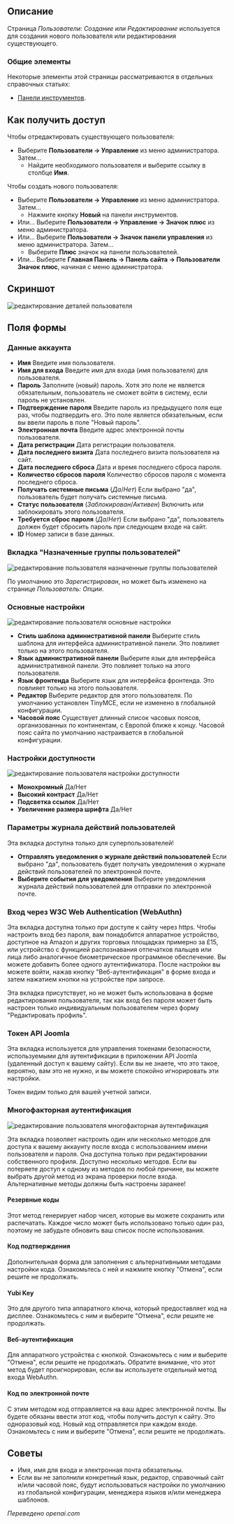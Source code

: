 <!-- Filename: Help4.x:Users:_Edit_Profile / Display title: Пользователи: новый или редактирование  -->

## Описание

Страница *Пользователи: Создание или Редактирование* используется для создания нового пользователя или редактирования существующего.

### Общие элементы

Некоторые элементы этой страницы рассматриваются в отдельных справочных статьях:

* [Панели инструментов](jdocmanual?article=help/common-elements/toolbars).

## Как получить доступ

Чтобы отредактировать существующего пользователя:

- Выберите **Пользователи → Управление** из меню администратора. Затем...
  - Найдите необходимого пользователя и выберите ссылку в
    столбце **Имя**.

Чтобы создать нового пользователя:

- Выберите **Пользователи → Управление** из меню администратора. Затем...
  - Нажмите кнопку **Новый** на панели инструментов.
- Или... Выберите **Пользователи → Управление → Значок плюс** из меню администратора.
- Или... Выберите **Пользователи → Значок панели управления** из меню администратора. Затем...
  - Выберите **Плюс** значок на панели пользователей.
- Или... Выберите **Главная Панель → Панель сайта → Пользователи Значок плюс**, начиная с меню администратора.

## Скриншот

![редактирование деталей пользователя](../../../ru/images/users/users-edit-account-details-tab.png)

## Поля формы

### Данные аккаунта

- **Имя** Введите имя пользователя.
- **Имя для входа** Введите имя для входа (имя пользователя) для пользователя.
- **Пароль** Заполните (новый) пароль. Хотя это поле не является обязательным, пользователь не сможет войти в систему, если пароль не установлен.
- **Подтверждение пароля** Введите пароль из предыдущего поля еще раз, чтобы подтвердить его. Это поле является обязательным, если вы ввели пароль в поле "Новый пароль".
- **Электронная почта** Введите адрес электронной почты пользователя.
- **Дата регистрации** Дата регистрации пользователя.
- **Дата последнего визита** Дата последнего визита пользователя на сайт.
- **Дата последнего сброса** Дата и время последнего сброса пароля.
- **Количество сбросов пароля** Количество сбросов пароля с момента последнего сброса.
- **Получать системные письма** (*Да*/*Нет*) Если выбрано "да", пользователь будет получать системные письма.
- **Статус пользователя** (*Заблокирован*/*Активен*) Включить или заблокировать этого пользователя.
- **Требуется сброс пароля** (*Да*/*Нет*) Если выбрано "да", пользователь должен будет сбросить пароль при следующем входе на сайт.
- **ID** Номер записи в базе данных.

### Вкладка "Назначенные группы пользователей"

![редактирование пользователя назначенные группы пользователей](../../../ru/images/users/users-edit-assigned-user-groups-tab.png)

По умолчанию это *Зарегистрирован*, но может быть изменено на странице *Пользователь: Опции*.

### Основные настройки

![редактирование пользователя основные настройки](../../../ru/images/users/users-edit-basic-settings-tab.png)

- **Стиль шаблона административной панели** Выберите стиль шаблона для интерфейса административной панели. Это повлияет только на этого пользователя.
- **Язык административной панели** Выберите язык для интерфейса административной панели. Это повлияет только на этого пользователя.
- **Язык фронтенда** Выберите язык для интерфейса фронтенда. Это повлияет только на этого пользователя.
- **Редактор** Выберите редактор для этого пользователя. По умолчанию установлен TinyMCE, если не изменено в глобальной конфигурации.
- **Часовой пояс** Существует длинный список часовых поясов, организованных по континентам, с Европой ближе к концу. Часовой пояс сайта по умолчанию настраивается в глобальной конфигурации.

### Настройки доступности

![редактирование пользователя настройки доступности](../../../ru/images/users/users-edit-accessibility-settings-tab.png)

- **Монохромный** Да/Нет
- **Высокий контраст** Да/Нет
- **Подсветка ссылок** Да/Нет
- **Увеличение размера шрифта** Да/Нет

### Параметры журнала действий пользователей

Эта вкладка доступна только для суперпользователей!

- **Отправлять уведомления о журнале действий пользователей** Если выбрано "да", пользователь будет получать уведомления о журнале действий пользователей по электронной почте.
- **Выберите события для уведомления** Выберите уведомления журнала действий пользователей для отправки по электронной почте.

### Вход через W3C Web Authentication (WebAuthn)

Эта вкладка доступна только при доступе к сайту через https. Чтобы настроить вход без пароля, вам понадобится аппаратное устройство, доступное на Amazon и других торговых площадках примерно за £15, или устройство с функцией распознавания отпечатков пальцев или лица либо аналогичное биометрическое программное обеспечение. Вы можете добавить более одного аутентификатора. После настройки вы можете войти, нажав кнопку "Веб-аутентификация" в форме входа и затем нажатием кнопки на устройстве при запросе.

Эта вкладка присутствует, но не может быть использована в форме редактирования пользователя, так как вход без пароля может быть настроен только индивидуальным пользователем через форму "Редактировать профиль".

### Токен API Joomla

Эта вкладка используется для управления токенами безопасности, используемыми для аутентификации в приложении API Joomla (удаленный доступ к вашему сайту). Если вы не знаете, что это такое, вероятно, вам это не нужно, и вы можете спокойно игнорировать эти настройки.

Токен видим только для вашей учетной записи.

### Многофакторная аутентификация

![редактирование пользователя многофакторная аутентификация](../../../ru/images/users/users-edit-multi-factor-authentication-tab.png)

Эта вкладка позволяет настроить один или несколько методов для доступа к вашему аккаунту после входа с использованием имени пользователя и пароля. Она доступна только при редактировании собственного профиля. Доступно несколько методов. Если вы потеряете доступ к одному из методов по любой причине, вы можете выбрать другой метод из экрана проверки после входа. Альтернативные методы должны быть настроены заранее!

#### Резервные коды

Этот метод генерирует набор чисел, которые вы можете сохранить или распечатать. Каждое число может быть использовано только один раз, поэтому не забудьте обновить ваш список после использования.

#### Код подтверждения

Дополнительная форма для заполнения с альтернативными методами настройки кода. Ознакомьтесь с ней и нажмите кнопку "Отмена", если решите не продолжать.

#### Yubi Key

Это для другого типа аппаратного ключа, который предоставляет код на дисплее. Ознакомьтесь с ним и выберите "Отмена", если решите не продолжать.

#### Веб-аутентификация

Для аппаратного устройства с кнопкой. Ознакомьтесь с ним и выберите "Отмена", если решите не продолжать. Обратите внимание, что этот метод будет проигнорирован, если вы используете отдельный метод входа WebAuthn.

#### Код по электронной почте

С этим методом код отправляется на ваш адрес электронной почты. Вы будете обязаны ввести этот код, чтобы получить доступ к сайту. Это одноразовый код. Новый код отправляется при каждом входе. Ознакомьтесь с ним и выберите "Отмена", если решите не продолжать.

## Советы

- Имя, имя для входа и электронная почта обязательны.
- Если вы не заполнили конкретный язык, редактор, справочный сайт и/или часовой пояс, будут использоваться настройки по умолчанию из глобальной конфигурации, менеджера языков и/или менеджера шаблонов.

*Переведено openai.com*

